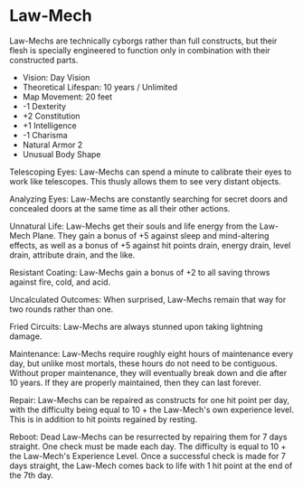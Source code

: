 # Law-Mech

Law-Mechs are technically cyborgs rather than full constructs, but their flesh is specially engineered to function only in combination with their constructed parts.

- Vision: Day Vision
- Theoretical Lifespan: 10 years / Unlimited
- Map Movement: 20 feet
- -1 Dexterity
- +2 Constitution
- +1 Intelligence
- -1 Charisma
- Natural Armor 2
- Unusual Body Shape

Telescoping Eyes: Law-Mechs can spend a minute to calibrate their eyes to work like telescopes. This thusly allows them to see very distant objects.

Analyzing Eyes: Law-Mechs are constantly searching for secret doors and concealed doors at the same time as all their other actions.

Unnatural Life: Law-Mechs get their souls and life energy from the Law-Mech Plane. They gain a bonus of +5 against sleep and mind-altering effects, as well as a bonus of +5 against hit points drain, energy drain, level drain, attribute drain, and the like.

Resistant Coating: Law-Mechs gain a bonus of +2 to all saving throws against fire, cold, and acid.

Uncalculated Outcomes: When surprised, Law-Mechs remain that way for two rounds rather than one.

Fried Circuits: Law-Mechs are always stunned upon taking lightning damage.

Maintenance: Law-Mechs require roughly eight hours of maintenance every day, but unlike most mortals, these hours do not need to be contiguous. Without proper maintenance, they will eventually break down and die after 10 years. If they are properly maintained, then they can last forever.

Repair: Law-Mechs can be repaired as constructs for one hit point per day, with the difficulty being equal to 10 + the Law-Mech's own experience level. This is in addition to hit points regained by resting.

Reboot: Dead Law-Mechs can be resurrected by repairing them for 7 days straight. One check must be made each day. The difficulty is equal to 10 + the Law-Mech's Experience Level. Once a successful check is made for 7 days straight, the Law-Mech comes back to life with 1 hit point at the end of the 7th day.